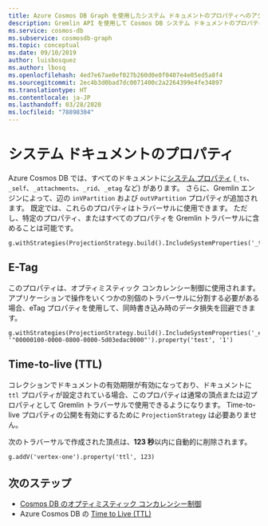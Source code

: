 ```yaml
---
title: Azure Cosmos DB Graph を使用したシステム ドキュメントのプロパティへのアクセス
description: Gremlin API を使用して Cosmos DB システム ドキュメントのプロパティの読み取りと書き込みを行う方法について学習します
ms.service: cosmos-db
ms.subservice: cosmosdb-graph
ms.topic: conceptual
ms.date: 09/10/2019
author: luisbosquez
ms.author: lbosq
ms.openlocfilehash: 4ed7e67ae0ef027b260d0e0f0407e4e05ed5a8f4
ms.sourcegitcommit: 2ec4b3d0bad7dc0071400c2a2264399e4fe34897
ms.translationtype: HT
ms.contentlocale: ja-JP
ms.lasthandoff: 03/28/2020
ms.locfileid: "78898304"
---
```

# <a name="system-document-properties"></a>システム ドキュメントのプロパティ

Azure Cosmos DB では、すべてのドキュメントに[システム プロパティ](https://docs.microsoft.com/rest/api/cosmos-db/databases) (```_ts```、```_self```、```_attachments```、```_rid```、```_etag``` など) があります。 さらに、Gremlin エンジンによって、辺の ```inVPartition``` および ```outVPartition``` プロパティが追加されます。 既定では、これらのプロパティはトラバーサルに使用できます。 ただし、特定のプロパティ、またはすべてのプロパティを Gremlin トラバーサルに含めることは可能です。

```
g.withStrategies(ProjectionStrategy.build().IncludeSystemProperties('_ts').create())
```

## <a name="e-tag"></a>E-Tag

このプロパティは、オプティミスティック コンカレンシー制御に使用されます。 アプリケーションで操作をいくつかの別個のトラバーサルに分割する必要がある場合、eTag プロパティを使用して、同時書き込み時のデータ損失を回避できます。

```
g.withStrategies(ProjectionStrategy.build().IncludeSystemProperties('_etag').create()).V('1').has('_etag', '"00000100-0000-0800-0000-5d03edac0000"').property('test', '1')
```

## <a name="time-to-live-ttl"></a>Time-to-live (TTL)

コレクションでドキュメントの有効期限が有効になっており、ドキュメントに ```ttl``` プロパティが設定されている場合、このプロパティは通常の頂点または辺プロパティとして Gremlin トラバーサルで使用できるようになります。 Time-to-live プロパティの公開を有効にするために ```ProjectionStrategy``` は必要ありません。

次のトラバーサルで作成された頂点は、**123 秒**以内に自動的に削除されます。

```
g.addV('vertex-one').property('ttl', 123)
```

## <a name="next-steps"></a>次のステップ
* [Cosmos DB のオプティミスティック コンカレンシー制御](faq.md#how-does-the-sql-api-provide-concurrency)
* Azure Cosmos DB の [Time to Live (TTL)](time-to-live.md)
